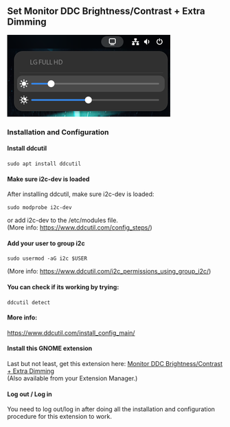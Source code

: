 ## Set Monitor DDC Brightness/Contrast + Extra Dimming

![screenshot](screenshot.png)

### Installation and Configuration

#### Install ddcutil
```
sudo apt install ddcutil
```

#### Make sure i2c-dev is loaded
After installing ddcutil, make sure i2c-dev is loaded:
```
sudo modprobe i2c-dev
```
or add i2c-dev to the /etc/modules file.  
(More info: https://www.ddcutil.com/config_steps/)

#### Add your user to group i2c
```
sudo usermod -aG i2c $USER
```
(More info: https://www.ddcutil.com/i2c_permissions_using_group_i2c/)

#### You can check if its working by trying:
```
ddcutil detect
```

#### More info:
https://www.ddcutil.com/install_config_main/

#### Install this GNOME extension
Last but not least, get this extension here: [Monitor DDC Brightness/Contrast + Extra Dimming](https://extensions.gnome.org/extension/6985/set-monitor-ddc-brightnesscontrast-extra-dimming/)  
(Also available from your Extension Manager.)

#### Log out / Log in
You need to log out/log in after doing all the installation and configuration procedure for this extension to work.
